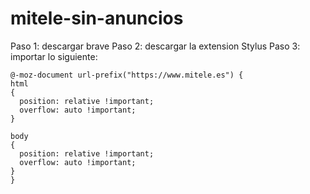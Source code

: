 # mitele-sin-anuncios

Paso 1: descargar brave
Paso 2: descargar la extension Stylus
Paso 3: importar lo siguiente:

```
@-moz-document url-prefix("https://www.mitele.es") {
html
{
  position: relative !important;
  overflow: auto !important;
}

body
{
  position: relative !important;
  overflow: auto !important;
}
}
```
